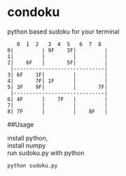 # condoku

python based sudoku for your terminal
```
   0  1  2   3  4  5   6  7  8
0|         | 9F    3F|         |
1|         |         |         |
2|    6F   |       5F|         |
 |-----------------------------|
3| 6F    1F|         |         |
4|       7F| 1F      |         |
5| 3F    9F|         |       7F|
 |-----------------------------|
6| 4F      |    7F   |         |
7|         |         |         |
8| 7F      |         |    8F   |

```

##Usage

install python,  
install numpy  
run sudoku.py with python  
```bash
python sudoku.py
```

